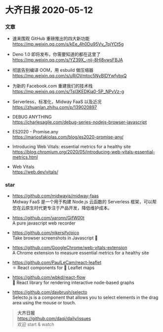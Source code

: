 # 大齐日报 2020-05-12

### 文章

- 速来围观 GitHub 重磅推出的四大新功能  
  https://mp.weixin.qq.com/s/kEe_4h0Du95Vv_7pjYCt5g

- Deno 1.0 即将发布，你需要知道的都在这里了  
  https://mp.weixin.qq.com/s/YZ39X_-nij-8Hl8vwsFBJA

- 彻底告别编译 OOM，用 esbuild 做压缩器  
  https://mp.weixin.qq.com/s/uRiOVmtoc5NyBIDYwfybxQ

- 为新的 Facebook.com 重建我们的技术栈  
  https://mp.weixin.qq.com/s/Tsl3KEDKja0-5P_NPvVz-g

- Serverless，标准化，Midway FaaS 以及近况  
  https://zhuanlan.zhihu.com/p/139020897

- DEBUG ANYTHING  
  https://charlesagile.com/debug-series-nodejs-browser-javascript

- ES2020 - Promise.any  
  https://mariosfakiolas.com/blog/es2020-promise-any/

- Introducing Web Vitals: essential metrics for a healthy site  
  https://blog.chromium.org/2020/05/introducing-web-vitals-essential-metrics.html

- Web Vitals  
  https://web.dev/vitals/

### star

- https://github.com/midwayjs/midway-faas  
   Midway FaaS 是一个用于构建 Node.js 云函数的 Serverless 框架，可以帮您在云原生时代更专注于产品开发，降低维护成本。

* https://github.com/yaronn/GifW00t  
  A pure javascript web recorder

* https://github.com/nikersify/pico  
  Take browser screenshots in Javascript 📸

* https://github.com/GoogleChrome/web-vitals-extension  
  A Chrome extension to measure essential metrics for a healthy site

* https://github.com/PaulLeCam/react-leaflet  
  ⚛️ React components for 🍃 Leaflet maps

- https://github.com/wbkd/react-flow  
  🌊 React library for rendering interactive node-based graphs

- https://github.com/daybrush/selecto  
  Selecto.js is a component that allows you to select elements in the drag area using the mouse or touch.

> **大齐日报**  
> https://github.com/daqi/daily/issues  
> 欢迎 start & watch
